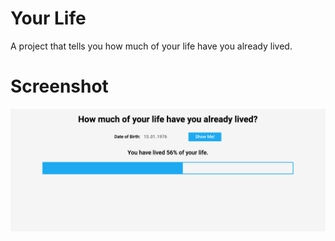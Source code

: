 # Your Life
A project that tells you how much of your life have you already lived.


# Screenshot

![alt text](https://github.com/krrisztian/howMuchHaveYouLived/blob/master/screenshot.png?raw=true)
